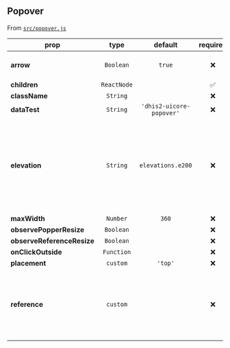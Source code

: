 ## Popover

From [`src/popover.js`](./src/popover.js)

| prop                       |    type     |         default          |      required      | description                                                                                   |
| -------------------------- | :---------: | :----------------------: | :----------------: | --------------------------------------------------------------------------------------------- |
| **arrow**                  |  `Boolean`  |          `true`          |        :x:         | Show or hide the arrow                                                                        |
| **children**               | `ReactNode` |                          | :white_check_mark: |
| **className**              |  `String`   |                          |        :x:         |
| **dataTest**               |  `String`   | `'dhis2-uicore-popover'` |        :x:         |
| **elevation**              |  `String`   |    `elevations.e200`     |        :x:         | Box-shadow to create appearance of elevation. Use `elevations` constants from the UI library. |
| **maxWidth**               |  `Number`   |          `360`           |        :x:         |
| **observePopperResize**    |  `Boolean`  |                          |        :x:         |
| **observeReferenceResize** |  `Boolean`  |                          |        :x:         |
| **onClickOutside**         | `Function`  |                          |        :x:         |
| **placement**              |  `custom`   |         `'top'`          |        :x:         |
| **reference**              |  `custom`   |                          |        :x:         | A React ref that refers to the element the Popover should position against                    |
